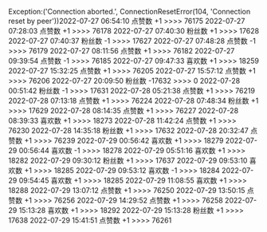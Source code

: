 Exception:('Connection aborted.', ConnectionResetError(104, 'Connection reset by peer'))2022-07-27  06:54:10   点赞数 +1 >>>> 76175
2022-07-27  07:28:03   点赞数 +1 >>>> 76178
2022-07-27  07:40:30   粉丝数 +1 >>>> 17628
2022-07-27  07:40:37   粉丝数 -1 >>>> 17627
2022-07-27  07:48:28   点赞数 -1 >>>> 76179
2022-07-27  08:11:56   点赞数 +1 >>>> 76182
2022-07-27  09:39:54   点赞数 -1 >>>> 76185
2022-07-27  09:47:33   喜欢数 +1 >>>> 18259
2022-07-27  15:32:25   点赞数 +1 >>>> 76205
2022-07-27  15:57:12   点赞数 +1 >>>> 76206
2022-07-27  20:09:50   粉丝数 -17632 >>>> 0
2022-07-28  00:51:42   粉丝数 -1 >>>> 17631
2022-07-28  05:21:38   点赞数 +1 >>>> 76219
2022-07-28  07:13:18   点赞数 +1 >>>> 76224
2022-07-28  07:48:34   粉丝数 +1 >>>> 17629
2022-07-28  08:14:35   点赞数 +1 >>>> 76227
2022-07-28  08:39:33   喜欢数 +1 >>>> 18273
2022-07-28  11:42:24   点赞数 +1 >>>> 76230
2022-07-28  14:35:18   粉丝数 +1 >>>> 17632
2022-07-28  20:32:47   点赞数 +1 >>>> 76239
2022-07-29  00:56:42   喜欢数 +1 >>>> 18279
2022-07-29  00:56:44   喜欢数 -1 >>>> 18278
2022-07-29  05:51:16   喜欢数 +1 >>>> 18282
2022-07-29  09:30:12   粉丝数 +1 >>>> 17637
2022-07-29  09:53:10   喜欢数 +1 >>>> 18285
2022-07-29  09:53:12   喜欢数 -1 >>>> 18284
2022-07-29  09:54:45   喜欢数 +1 >>>> 18285
2022-07-29  11:08:55   喜欢数 +1 >>>> 18288
2022-07-29  13:07:12   点赞数 +1 >>>> 76250
2022-07-29  13:50:15   点赞数 +1 >>>> 76256
2022-07-29  14:29:52   点赞数 +1 >>>> 76258
2022-07-29  15:13:28   喜欢数 +1 >>>> 18292
2022-07-29  15:13:28   粉丝数 +1 >>>> 17638
2022-07-29  15:41:51   点赞数 +1 >>>> 76261
